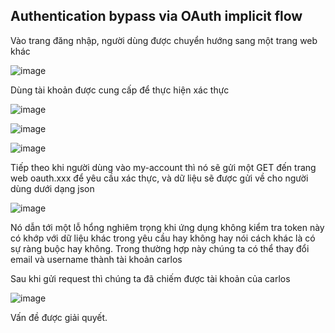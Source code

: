 ## Authentication bypass via OAuth implicit flow

Vào trang đăng nhập, người dùng được chuyển hướng sang một trang web khác

![image](https://user-images.githubusercontent.com/68894302/186353180-bd04f32f-0db9-490c-879a-037da576f002.png)

Dùng tài khoản được cung cấp để thực hiện xác thực

![image](https://user-images.githubusercontent.com/68894302/186353457-7b98eddc-8019-4035-862c-7c712281e6f3.png)

![image](https://user-images.githubusercontent.com/68894302/186354157-8e68eb14-1b03-4ce0-8502-54adc1ef2b39.png)

![image](https://user-images.githubusercontent.com/68894302/186354205-b03522b4-ce21-4c5a-bf3d-4e8bce43147c.png)

Tiếp theo khi người dùng vào my-account thì nó sẽ gửi một GET đến trang web oauth.xxx để yêu cầu xác thực, và dữ liệu sẽ được gửi về cho người dùng dưới dạng json

![image](https://user-images.githubusercontent.com/68894302/186354873-4b14a088-1b2c-46df-9fcb-61fdc3a67361.png)

Nó dẫn tới một lỗ hổng nghiêm trọng khi ứng dụng không kiểm tra token này có khớp với dữ liệu khác trong yêu cầu hay không hay nói cách khác là có sự ràng buộc hay không. Trong thường hợp này chúng ta có thể thay đổi email và username thành tài khoản carlos 

Sau khi gửi request thì chúng ta đã chiếm được tài khoản của carlos

![image](https://user-images.githubusercontent.com/68894302/186356982-687e0fdf-9c25-4b10-ba22-223fc65dbcc4.png)

Vấn đề được giải quyết.